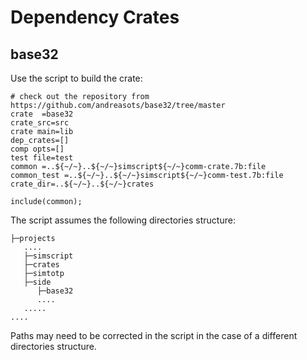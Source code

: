 # Dependency Crates

## base32

Use the script to build the crate:

```
# check out the repository from https://github.com/andreasots/base32/tree/master
crate  =base32
crate_src=src
crate main=lib
dep_crates=[]
comp opts=[]
test file=test
common =..${~/~}..${~/~}simscript${~/~}comm-crate.7b:file
common_test =..${~/~}..${~/~}simscript${~/~}comm-test.7b:file
crate_dir=..${~/~}..${~/~}crates

include(common);

```

The script assumes the following directories structure:

```
├─projects
   ....
   ├─simscript
   ├─crates
   ├─simtotp
   ├─side
      ├─base32
      ....
   .....
....
```

Paths may need to be corrected in the script in the case of a different directories structure.  